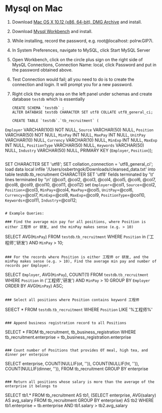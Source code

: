 # Mysql on Mac
1. Download [Mac OS X 10.12 (x86, 64-bit), DMG Archive](https://dev.mysql.com/downloads/mysql/) and install.
2. Download [Mysql Workbench](https://dev.mysql.com/downloads/workbench/) and install.
3. While installing, record the password, e.g. root@localhost: poIrw.GlP7i.
4. In System Preferences, navigate to MySQL, click Start MySQL Server
5. Open Workbench, click on the circle plus sign on the right side of MysQL Connections, Connection Name: local, click Password and put in the password obtained above.
6. Test Connection would fail; all you need to do is to create the connection and login. It will prompt you for a new password.
7. Right click the empty area on the left panel under schemas and create database `testdb` which is essentially 
	```
	CREATE SCHEMA `testdb` ;
	ALTER DATABASE testdb CHARACTER SET utf8 COLLATE utf8_general_ci;
	```
	
	```
	CREATE TABLE `testdb`.`tb_recruitment` (
  `Employer` VARCHAR(100) NOT NULL,
  `Source` VARCHAR(50) NULL,
  `Position` VARCHAR(50) NOT NULL,
  `MinPay` INT NULL,
  `MaxPay` INT NULL,
  `UnitPay` VARCHAR(10) NULL,
  `Currency` VARCHAR(10) NULL,
  `MinExp` INT NULL,
  `MaxExp` INT NULL,
  `PositionType` VARCHAR(50) NULL,
  `Keywords` VARCHAR(50) NULL,
  `Industry` VARCHAR(50) NULL,
  PRIMARY KEY (`Employer`, `Position`));
  ```
 
  ```
SET CHARACTER SET 'utf8';
SET collation_connection = 'utf8_general_ci';
load data local infile '/Users/osbertngok/Downloads/cleansed_data.txt' 
into table testdb.tb_recruitment
CHARACTER SET 'utf8'
       fields terminated by '\t' lines terminated by '\n' 
       (@col1, @col2, @col3, @col4, @col5, @col6, @col7, @col8, @col9, @col10, @col11, @col12) 
       set 
       `Employer`=@col1,
       `Source`=@col2,
       `Position`=@col3,
       `MinPay`=@col4,
       `MaxPay`=@col5,
       `UnitPay`=@col6,
       `Currency`=@col7,
       `MinExp`=@col8,
       `MaxExp`=@col9,
       `PositionType`=@col10,
       `Keywords`=@col11,
       `Industry`=@col12;
   ```
 
# Example Queries:

### Find the average min pay for all positions, where Position is either 工程师 or 研发, and the minPay makes sense (e.g. > 10)

``` 
SELECT AVG(`MinPay`) 
FROM `testdb`.`tb_recruitment` 
WHERE `Position` in ('工程师','研发')
AND `MinPay` > 10;
```

### For the records where Position is either 工程师 or 研发, and the minPay makes sense (e.g. > 10), Find the average min pay and number of records per Employer.

```
SELECT `Employer`, AVG(`MinPay`), COUNT(1)
FROM `testdb`.`tb_recruitment` 
WHERE `Position` in ('工程师','研发')
AND `MinPay` > 10
GROUP BY `Employer`
ORDER BY AVG(`MinPay`) ASC;
```

### Select all positions where Position contains keyword 工程师

```
SElECT * FROM `testdb`.`tb_recruitment` 
WHERE `Position` LIKE '%工程师%'
```

### Append business registration record to all Positions

```
SELECT *
FROM tb_recruitment, tb_business_registration
WHERE tb_recruitment.enterprise = tb_business_registration.enterprise
```

### Count number of Positions that provides OT meal, high tea, and dinner per enterpise

```
SELECT enterprise,
COUNT(NULLIF(ot, '')),
COUNT(NULLIF(ht, '')),
COUNT(NULLIF(dinner, '')),
FROM tb_recruitment
GROUP BY enterprise
```

### Return all positions whose salary is more than the average of the enterprise it belongs to

```
SELECT tb1.*
FROM tb_recruitment AS tb1,
(SELECT enterprise, AVG(salary) AS avg_salary
FROM tb_recruitment
GROUP BY enterprise) AS tb2
WHERE tb1.enterprise = tb.enterprise
AND tb1.salary > tb2.avg_salary
```